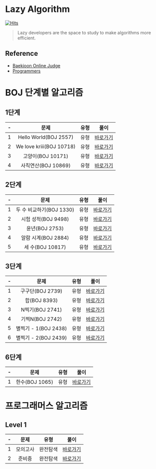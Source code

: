 # Lazy Algorithm

[![Hits](https://hits.seeyoufarm.com/api/count/incr/badge.svg?url=https%3A%2F%2Fgithub.com%2F92pino%2FLazy_algorithm&count_bg=%2379C83D&title_bg=%23555555&icon=&icon_color=%23E7E7E7&title=hits&edge_flat=false)](https://hits.seeyoufarm.com)   

> Lazy developers are the space to study to make algorithms more efficient.

## Reference
- [Baekjoon Online Judge](https://www.acmicpc.net/)
- [Programmers](https://programmers.co.kr/learn/challenges)

# BOJ 단계별 알고리즘

## 1단계

| - | 문제 | 유형 | 풀이 |
| :---: | :---: | :---: | :---: |
| 1 | Hello World(BOJ 2557) | 유형 | [바로가기](https://github.com/92pino/Lazy_algorithm/tree/master/BOJ/1%EB%8B%A8%EA%B3%84/Algo2557.playground/Contents.swift) |
| 2 | We love kriii(BOJ 10718) | 유형 | [바로가기](https://github.com/92pino/Lazy_algorithm/blob/master/BOJ/1%EB%8B%A8%EA%B3%84/Algo10718.playground/Contents.swift) |
| 3 | 고양이(BOJ 10171) | 유형 | [바로가기](https://github.com/92pino/Lazy_algorithm/blob/master/BOJ/1%EB%8B%A8%EA%B3%84/Algo0171.playground/Contents.swift) |
| 4 | 사칙연산(BOJ 10869) | 유형 | [바로가기](https://github.com/92pino/Lazy_algorithm/blob/master/BOJ/1%EB%8B%A8%EA%B3%84/Algo10869.playground/Contents.swift) |

## 2단계

| - | 문제 | 유형 | 풀이 |
| :---: | :---: | :---: | :---: |
| 1 | 두 수 비교하기(BOJ 1330) | 유형 | [바로가기](https://github.com/92pino/Lazy_algorithm/blob/master/BOJ/2%EB%8B%A8%EA%B3%84/Algo1330.playground/Contents.swift) |
| 2 | 시험 성적(BOJ 9498) | 유형 | [바로가기](https://github.com/92pino/Lazy_algorithm/blob/master/BOJ/2%EB%8B%A8%EA%B3%84/Algo9498.playground/Contents.swift) |
| 3 | 윤년(BOJ 2753) | 유형 | [바로가기](https://github.com/92pino/Lazy_algorithm/blob/master/BOJ/2%EB%8B%A8%EA%B3%84/Algo2753.playground/Contents.swift) |
| 4 | 알람 시계(BOJ 2884) | 유형 | [바로가기](https://github.com/92pino/Lazy_algorithm/blob/master/BOJ/2%EB%8B%A8%EA%B3%84/Algo2884.playground/Contents.swift) |
| 5 | 세 수(BOJ 10817) | 유형 | [바로가기](https://github.com/92pino/Lazy_algorithm/blob/master/BOJ/2%EB%8B%A8%EA%B3%84/Algo10817.playground/Contents.swift) |

## 3단계

| - | 문제 | 유형 | 풀이 |
| :---: | :---: | :---: | :---: |
| 1 | 구구단(BOJ 2739) | 유형 | [바로가기](https://github.com/92pino/Lazy_algorithm/blob/master/BOJ/3%EB%8B%A8%EA%B3%84/Algo2739.playground/Contents.swift) |
| 2 | 합(BOJ 8393) | 유형 | [바로가기](https://github.com/92pino/Lazy_algorithm/blob/master/BOJ/3%EB%8B%A8%EA%B3%84/Algo8393.playground/Contents.swift) |
| 3 | N찍기(BOJ 2741) | 유형 | [바로가기](https://github.com/92pino/Lazy_algorithm/blob/master/BOJ/3%EB%8B%A8%EA%B3%84/Algo2741.playground/Contents.swift) |
| 4 | 기찍N(BOJ 2742) | 유형 | [바로가기](https://github.com/92pino/Lazy_algorithm/blob/master/BOJ/3%EB%8B%A8%EA%B3%84/Algo2742.playground/Contents.swift) |
| 5 | 별찍기 - 1(BOJ 2438) | 유형 | [바로가기](https://github.com/92pino/Lazy_algorithm/blob/master/BOJ/3%EB%8B%A8%EA%B3%84/Algo2438.playground/Contents.swift) |
| 6 | 별찍기 - 2(BOJ 2439) | 유형 | [바로가기](https://github.com/92pino/Lazy_algorithm/blob/master/BOJ/3%EB%8B%A8%EA%B3%84/Algo2439.playground/Contents.swift) |

## 6단계

| - | 문제 | 유형 | 풀이 |
| :---: | :---: | :---: | :---: |
| 1 | 한수(BOJ 1065) | 유형 | [바로가기](https://github.com/92pino/Lazy_algorithm/blob/master/BOJ/6%EB%8B%A8%EA%B3%84/Algo1065.playground/Contents.swift) |

# 프로그래머스 알고리즘

## Level 1

| - | 문제 | 유형 | 풀이 |
| :---: | :---: | :---: | :---: |
| 1 | 모의고사 | 완전탐색 | [바로가기](https://github.com/92pino/Lazy_algorithm/blob/master/BOJ/Programmers/모의고사.playground/Contents.swift) |
| 2 | 준비중 | 완전탐색 | [바로가기](https://github.com/92pino/Lazy_algorithm/blob/master/BOJ/Programmers/모의고사.playground/Contents.swift) |

